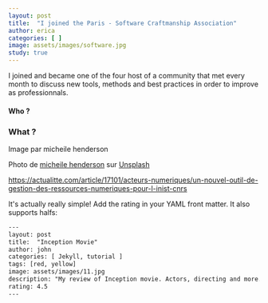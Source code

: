 ```yaml
---
layout: post
title:  "I joined the Paris - Software Craftmanship Association"
author: erica
categories: [ ]
image: assets/images/software.jpg
study: true
---
```


I joined and became one of the four host of a community that met every month to discuss new tools, methods and best practices in order to improve as professionnals.



#### Who ?

### What ?

Image par micheile henderson 

Photo de <a href="https://unsplash.com/@micheile?utm_source=unsplash&utm_medium=referral&utm_content=creditCopyText">micheile henderson</a> sur <a href="https://unsplash.com/fr/photos/PpZasS086os?utm_source=unsplash&utm_medium=referral&utm_content=creditCopyText">Unsplash</a>
  

https://actualitte.com/article/17101/acteurs-numeriques/un-nouvel-outil-de-gestion-des-ressources-numeriques-pour-l-inist-cnrs

It's actually really simple! Add the rating in your YAML front matter. It also supports halfs:

```html
---
layout: post
title:  "Inception Movie"
author: john
categories: [ Jekyll, tutorial ]
tags: [red, yellow]
image: assets/images/11.jpg
description: "My review of Inception movie. Actors, directing and more."
rating: 4.5
---
```
